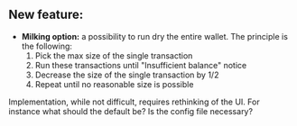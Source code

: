 ## New feature:

- **Milking option:** a possibility to run dry the entire wallet. The principle is the following:
    1. Pick the max size of the single transaction
    2. Run these transactions until "Insufficient balance" notice
    3. Decrease the size of the single transaction by 1/2
    4. Repeat until no reasonable size is possible

Implementation, while not difficult, requires rethinking of the UI. For instance what should the default be? Is the
config file necessary? 